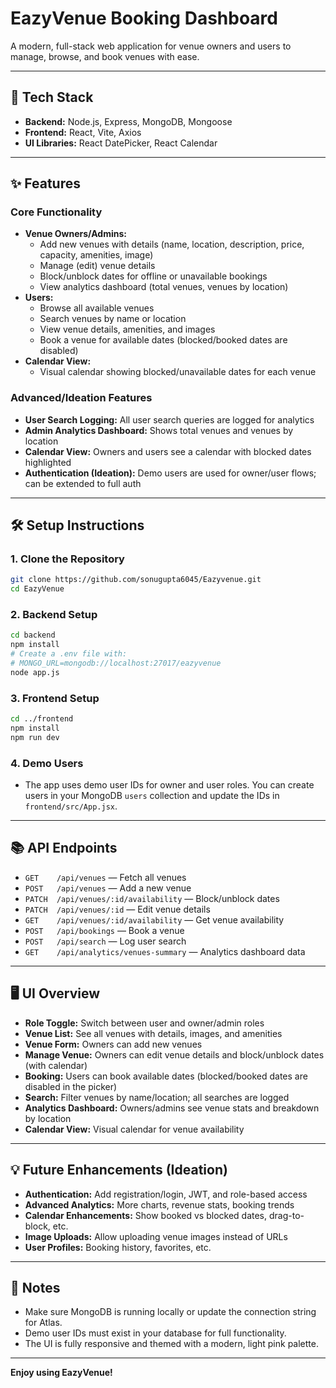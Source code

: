 # EazyVenue Booking Dashboard

A modern, full-stack web application for venue owners and users to manage, browse, and book venues with ease.

---

## 🚀 Tech Stack

- **Backend:** Node.js, Express, MongoDB, Mongoose
- **Frontend:** React, Vite, Axios
- **UI Libraries:** React DatePicker, React Calendar

---

## ✨ Features

### Core Functionality
- **Venue Owners/Admins:**
  - Add new venues with details (name, location, description, price, capacity, amenities, image)
  - Manage (edit) venue details
  - Block/unblock dates for offline or unavailable bookings
  - View analytics dashboard (total venues, venues by location)
- **Users:**
  - Browse all available venues
  - Search venues by name or location
  - View venue details, amenities, and images
  - Book a venue for available dates (blocked/booked dates are disabled)
- **Calendar View:**
  - Visual calendar showing blocked/unavailable dates for each venue

### Advanced/Ideation Features
- **User Search Logging:** All user search queries are logged for analytics
- **Admin Analytics Dashboard:** Shows total venues and venues by location
- **Calendar View:** Owners and users see a calendar with blocked dates highlighted
- **Authentication (Ideation):** Demo users are used for owner/user flows; can be extended to full auth

---

## 🛠️ Setup Instructions

### 1. Clone the Repository
```bash
git clone https://github.com/sonugupta6045/Eazyvenue.git
cd EazyVenue
```

### 2. Backend Setup
```bash
cd backend
npm install
# Create a .env file with:
# MONGO_URL=mongodb://localhost:27017/eazyvenue
node app.js
```

### 3. Frontend Setup
```bash
cd ../frontend
npm install
npm run dev
```

### 4. Demo Users
- The app uses demo user IDs for owner and user roles. You can create users in your MongoDB `users` collection and update the IDs in `frontend/src/App.jsx`.

---

## 📚 API Endpoints

- `GET    /api/venues` — Fetch all venues
- `POST   /api/venues` — Add a new venue
- `PATCH  /api/venues/:id/availability` — Block/unblock dates
- `PATCH  /api/venues/:id` — Edit venue details
- `GET    /api/venues/:id/availability` — Get venue availability
- `POST   /api/bookings` — Book a venue
- `POST   /api/search` — Log user search
- `GET    /api/analytics/venues-summary` — Analytics dashboard data

---

## 🖥️ UI Overview

- **Role Toggle:** Switch between user and owner/admin roles
- **Venue List:** See all venues with details, images, and amenities
- **Venue Form:** Owners can add new venues
- **Manage Venue:** Owners can edit venue details and block/unblock dates (with calendar)
- **Booking:** Users can book available dates (blocked/booked dates are disabled in the picker)
- **Search:** Filter venues by name/location; all searches are logged
- **Analytics Dashboard:** Owners/admins see venue stats and breakdown by location
- **Calendar View:** Visual calendar for venue availability

---

## 💡 Future Enhancements (Ideation)
- **Authentication:** Add registration/login, JWT, and role-based access
- **Advanced Analytics:** More charts, revenue stats, booking trends
- **Calendar Enhancements:** Show booked vs blocked dates, drag-to-block, etc.
- **Image Uploads:** Allow uploading venue images instead of URLs
- **User Profiles:** Booking history, favorites, etc.

---

## 📝 Notes
- Make sure MongoDB is running locally or update the connection string for Atlas.
- Demo user IDs must exist in your database for full functionality.
- The UI is fully responsive and themed with a modern, light pink palette.

---

**Enjoy using EazyVenue!** 